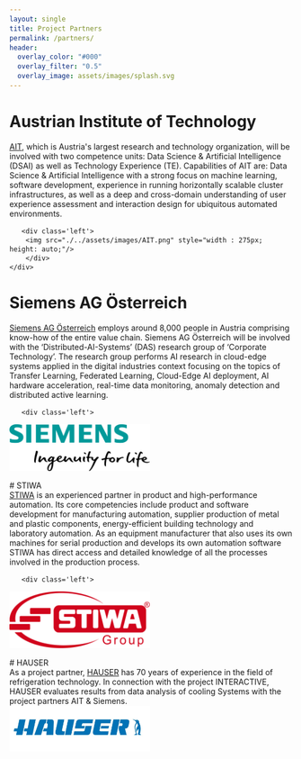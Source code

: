 ```yaml
---
layout: single
title: Project Partners
permalink: /partners/
header:
  overlay_color: "#000"
  overlay_filter: "0.5"
  overlay_image: assets/images/splash.svg
---
```



# Austrian Institute of Technology
<div class='wrapper'>
    <div class='centered'>

<a href="https://www.ait.ac.at/">AIT</a>, which is Austria's largest research and technology organization, will be involved with two competence units: Data Science & Artificial Intelligence (DSAI) as well as Technology Experience (TE). Capabilities of AIT are: Data Science & Artificial Intelligence with a strong focus on machine learning, software development, experience in running horizontally scalable cluster infrastructures, as well as a deep and cross-domain understanding of user experience assessment and interaction design for ubiquitous automated environments.  

       <div class='left'>
 		<img src="./../assets/images/AIT.png" style="width : 275px; height: auto;"/>
        </div>
    </div>
</div>

<p></p>

# Siemens AG Österreich
<div class='wrapper'>
    <div class='centered'>
<a href="https://new.siemens.com/at/de.html">Siemens AG Österreich</a> employs around 8,000 people in Austria comprising know-how of the entire value chain. Siemens AG Österreich will be involved with the ‘Distributed-AI-Systems’ (DAS) research group of ‘Corporate Technology’. The research group performs AI research in cloud-edge systems applied in the digital industries context focusing on the topics of Transfer Learning, Federated Learning, Cloud-Edge AI deployment, AI hardware acceleration, real-time data monitoring, anomaly detection and distributed active learning.

       <div class='left'>
<img src="./../assets/images/Siemens.png" style="width : 250px; height: auto;"/>
        </div>
    </div>
</div>
 <p></p>
# STIWA
<div class='wrapper'>
    <div class='centered'>
<a href="https://www.stiwa.com/">STIWA</a> is an experienced partner in product and high-performance automation. Its core competencies include product and software development for manufacturing automation, supplier production of metal and plastic components, energy-efficient building technology and laboratory automation. As an equipment manufacturer that also uses its own machines for serial production and develops its own automation software STIWA has direct access and detailed knowledge of all the processes involved in the production process.
 
       <div class='left'>
<img src="./../assets/images/STIWA.png" style="width : 250px; height: auto;"/>	
        </div>
    </div>
</div>
<p></p>
# HAUSER


<div class='wrapper'>
    <div class='centered'>
As a project partner, <a href="http://hauser.com/">HAUSER</a> has 70 years of experience in the field of refrigeration technology. In connection with the project INTERACTIVE, HAUSER evaluates results from data analysis of cooling Systems with the project partners AIT & Siemens. 
       <div class='left'>
<img src="./../assets/images/Hauser2.png" style="width : 250px; height: auto;"/>  
        </div>
    </div>
</div>













